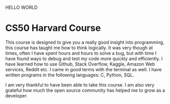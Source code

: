 HELLO WORLD

# CS50 Harvard Course
This course is designed to give you a really good insight into programming, this course has taught me how to think logically. 
It was very though at times, often I have spent hours and hours to solve a bug, but with time I have found ways to debug and test my code more quickly and efficiently. 
I have learned how to use Github, Stack Overflow, Kaggle, Amazon Web services, Reddit etc. I came in good terms with the terminal as well.
I have written programs in the following languages: C, Python, SQL.

I am very thankful to have been able to take this course. I am also very grateful how much the open source community has helped me to grow as a developer. 
